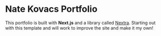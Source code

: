 # Nate Kovacs Portfolio

This portfolio is built with **Next.js** and a library called [Nextra](https://nextra.vercel.app/). Starting out with this template and will work to improve the site and make it my own!